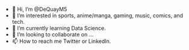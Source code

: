 - 👋 Hi, I’m @DeQuayM5
- 👀 I’m interested in sports, anime/manga, gaming, music, comics, and tech.
- 🌱 I’m currently learning Data Science.
- 💞️ I’m looking to collaborate on ...
- 📫 How to reach me Twitter or LinkedIn.

<!---
DeQuayM5/DeQuayM5 is a ✨ special ✨ repository because its `README.md` (this file) appears on your GitHub profile.
You can click the Preview link to take a look at your changes.
--->
